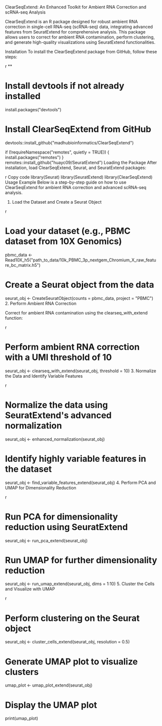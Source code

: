 ClearSeqExtend: An Enhanced Toolkit for Ambient RNA Correction and scRNA-seq Analysis

ClearSeqExtend is an R package designed for robust ambient RNA correction in single-cell RNA-seq (scRNA-seq) data, integrating advanced features from SeuratExtend for comprehensive analysis. This package allows users to correct for ambient RNA contamination, perform clustering, and generate high-quality visualizations using SeuratExtend functionalities.

Installation
To install the ClearSeqExtend package from GitHub, follow these steps:

r
**
# Install devtools if not already installed
install.packages("devtools")

# Install ClearSeqExtend from GitHub
devtools::install_github("madhubioinformatics/ClearSeqExtend")

if (!requireNamespace("remotes", quietly = TRUE)) {
    install.packages("remotes")
}
remotes::install_github("huayc09/SeuratExtend")
Loading the Package
After installation, load ClearSeqExtend, Seurat, and SeuratExtend packages:

r
Copy code
library(Seurat)
library(SeuratExtend)
library(ClearSeqExtend)
Usage Example
Below is a step-by-step guide on how to use ClearSeqExtend for ambient RNA correction and advanced scRNA-seq analysis.

1. Load the Dataset and Create a Seurat Object

r

# Load your dataset (e.g., PBMC dataset from 10X Genomics)
pbmc_data <- Read10X_h5("path_to_data/10k_PBMC_3p_nextgem_Chromium_X_raw_feature_bc_matrix.h5")

# Create a Seurat object from the data
seurat_obj <- CreateSeuratObject(counts = pbmc_data, project = "PBMC")
2. Perform Ambient RNA Correction

Correct for ambient RNA contamination using the clearseq_with_extend function:

r

# Perform ambient RNA correction with a UMI threshold of 10
seurat_obj <- clearseq_with_extend(seurat_obj, threshold = 10)
3. Normalize the Data and Identify Variable Features

r

# Normalize the data using SeuratExtend's advanced normalization
seurat_obj <- enhanced_normalization(seurat_obj)

# Identify highly variable features in the dataset
seurat_obj <- find_variable_features_extend(seurat_obj)
4. Perform PCA and UMAP for Dimensionality Reduction

r

# Run PCA for dimensionality reduction using SeuratExtend
seurat_obj <- run_pca_extend(seurat_obj)

# Run UMAP for further dimensionality reduction
seurat_obj <- run_umap_extend(seurat_obj, dims = 1:10)
5. Cluster the Cells and Visualize with UMAP

r

# Perform clustering on the Seurat object
seurat_obj <- cluster_cells_extend(seurat_obj, resolution = 0.5)

# Generate UMAP plot to visualize clusters
umap_plot <- umap_plot_extend(seurat_obj)

# Display the UMAP plot
print(umap_plot)
